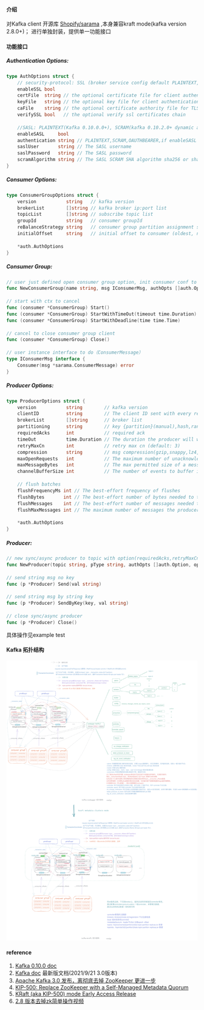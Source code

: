 #### 介绍

对Kafka client 开源库 [Shopify/sarama](https://github.com/Shopify/sarama) ,本身兼容kraft mode(kafka version 2.8.0+)； 进行单独封装，提供单一功能接口

#### 功能接口

##### Authentication Options:

```go
type AuthOptions struct {
	// security-protocol: SSL (broker service config default PLAINTEXT, need security.inter.broker.protocol=SSL)
	enableSSL bool
	certFile  string // the optional certificate file for client authentication
	keyFile   string // the optional key file for client authentication
	caFile    string // the optional certificate authority file for TLS client authentication
	verifySSL bool   // the optional verify ssl certificates chain

	//SASL: PLAINTEXT(Kafka 0.10.0.0+), SCRAM(kafka 0.10.2.0+ dynamic add user), OAUTHBEARER(Kafka2.0.0+,JWT)
	enableSASL     bool
	authentication string // PLAINTEXT,SCRAM,OAUTHBEARER,if enableSASL true,default SCRAM
	saslUser       string // The SASL username
	saslPassword   string // The SASL password
	scramAlgorithm string // The SASL SCRAM SHA algorithm sha256 or sha512 as mechanism
}
```

##### Consumer Options:

```go
type ConsumerGroupOptions struct {
	version           string   // kafka version
	brokerList        []string // kafka broker ip:port list
	topicList         []string // subscribe topic list
	groupId           string   // consumer groupId
	reBalanceStrategy string   // consumer group partition assignment strategy (range, roundrobin, sticky)
	initialOffset     string   // initial offset to consumer (oldest, newest)

	*auth.AuthOptions
}
```

##### Consumer Group:

```go
// user just defined open consumer group option, init consumer conf to new ConsumerGroup
func NewConsumerGroup(name string, msg IConsumerMsg, authOpts []auth.Option, options ...Option) (consumer *ConsumerGroup, err error) {

// start with ctx to cancel
func (consumer *ConsumerGroup) Start() 
func (consumer *ConsumerGroup) StartWithTimeOut(timeout time.Duration) 
func (consumer *ConsumerGroup) StartWithDeadline(time time.Time)

// cancel to close consumer group client 
func (consumer *ConsumerGroup) Close()

// user instance interface to do（ConsumerMessage）  
type IConsumerMsg interface {
	Consumer(msg *sarama.ConsumerMessage) error
}
```

##### Producer Options:

```go
type ProducerOptions struct {
	version           string        // kafka version
	clientID          string        // The client ID sent with every request to the brokers.
	brokerList        []string      // broker list
	partitioning      string        // key {partition}(manual),hash,random
	requiredAcks      int           // required ack
	timeOut           time.Duration // The duration the producer will wait to receive -required-acks
	retryMaxCn        int           // retry max cn (default: 3)
	compression       string        // msg compression(gzip,snappy,lz4,zstd)
	maxOpenRequests   int           // The maximum number of unacknowledged requests the client will send on a single connection before blocking (default: 5)
	maxMessageBytes   int           // The max permitted size of a message (default: 1000000)
	channelBufferSize int           // The number of events to buffer in internal and external channels.

	// flush batches
	flushFrequencyMs int // The best-effort frequency of flushes
	flushBytes       int // The best-effort number of bytes needed to trigger a flush.
	flushMessages    int // The best-effort number of messages needed to trigger a flush.
	flushMaxMessages int // The maximum number of messages the producer will send in a single request.

	*auth.AuthOptions
}
```

##### Producer:

```go
// new sync/async producer to topic with option(requiredAcks,retryMaxCn,partitioning,compressions,TLS ...etc)
func NewProducer(topic string, pType string, authOpts []auth.Option, options ...Option) (p *Producer)

// send string msg no key 
func (p *Producer) Send(val string) 

// send string msg by string key
func (p *Producer) SendByKey(key, val string)

// close sync/async producer
func (p *Producer) Close()
```

具体操作见example test

#### Kafka 拓扑结构

![kafka-zk](https://raw.githubusercontent.com/weedge/lib/main/client/mq/kafka/kafka-zk.png)



#### reference

1. [Kafka 0.10.0 doc](https://kafka.apache.org/0100/documentation.html)
2. [Kafka doc](https://kafka.apache.org/documentation.html) 最新版文档(2021/9/21 3.0版本)
3. [Apache Kafka 3.0 发布，离彻底去掉 ZooKeeper 更进一步](https://www.infoq.cn/article/RTTzLOMBPOx2TsL7dM9T)
4. [KIP-500: Replace ZooKeeper with a Self-Managed Metadata Quorum](https://cwiki.apache.org/confluence/display/KAFKA/KIP-500%3A+Replace+ZooKeeper+with+a+Self-Managed+Metadata+Quorum)
5. [KRaft (aka KIP-500) mode Early Access Release](https://github.com/apache/kafka/blob/6d1d68617ecd023b787f54aafc24a4232663428d/config/kraft/README.md)
6. [2.8 版本去掉zk简单操作视频](https://asciinema.org/a/403794/embed)
